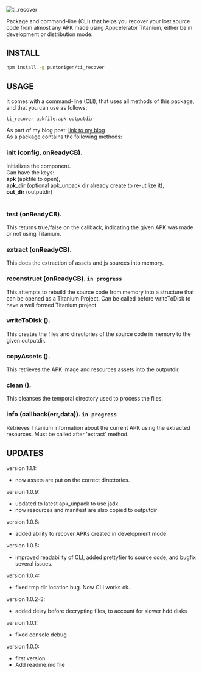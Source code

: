 ![ti_recover](https://user-images.githubusercontent.com/57605485/133170750-20244127-1ea0-4cd0-9c67-ac5ca44f17bc.png)

Package and command-line (CLI) that helps you recover your lost source code from almost any APK made using Appcelerator Titanium, either be in development or distribution mode. 

## INSTALL
```bash
npm install -g puntorigen/ti_recover
```

## USAGE
It comes with a command-line (CLI), that uses all methods of this package, and that you can use as follows:  

```bash
ti_recover apkfile.apk outputdir
```

As part of my blog post: <a href="https://pabloschaffner.cl/2017/02/01/how-recoverable-is-an-apk-source-code-made-with-titanium/">link to my blog</a><br/>
As a package contains the following methods:

### init (config, onReadyCB).  
Initializes the component.<br/>
Can have the keys:<br/>
**apk** (apkfile to open),<br/>
**apk_dir** (optional apk_unpack dir already create to re-utilize it),<br/>
**out_dir** (outputdir)<br/><br/>

### test (onReadyCB).  
This returns true/false on the callback, indicating the given APK was made or not using Titanium.  

### extract (onReadyCB).  
This does the extraction of assets and js sources into memory.  

### reconstruct (onReadyCB).  `in progress`
This attempts to rebuild the source code from memory into a structure that can be opened as a Titanium Project. 
Can be called before writeToDisk to have a well formed Titanium project.  

### writeToDisk ().
This creates the files and directories of the source code in memory to the given outputdir. 

### copyAssets ().
This retrieves the APK image and resources assets into the outputdir.

### clean ().
This cleanses the temporal directory used to process the files.  

### info (callback(err,data)).  `in progress`
Retrieves Titanium information about the current APK using the extracted resources. Must be called after 'extract' method.  


## UPDATES

version 1.1.1:
- now assets are put on the correct directories.

version 1.0.9:
- updated to latest apk_unpack to use jadx.
- now resources and manifest are also copied to outputdir

version 1.0.6:
- added ability to recover APKs created in development mode.

version 1.0.5:
- improved readability of CLI, added prettyfier to source code, and bugfix several issues.

version 1.0.4:
- fixed tmp dir location bug. Now CLI works ok.

version 1.0.2-3: 
- added delay before decrypting files, to account for slower hdd disks

version 1.0.1: 
- fixed console debug

version 1.0.0: 
- first version
- Add readme.md file